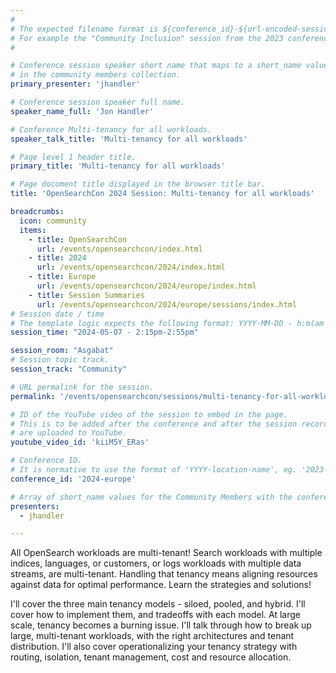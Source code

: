 ```yaml
---
#
# The expected filename format is ${conference_id}-${url-encoded-session-title}.md
# For example the "Community Inclusion" session from the 2023 conference in North America the title is "2023-europe-community-inclusion.html"
#

# Conference session speaker short name that maps to a short_name value
# in the community members collection.
primary_presenter: 'jhandler'

# Conference session speaker full name.
speaker_name_full: 'Jon Handler'

# Conference Multi-tenancy for all workloads.
speaker_talk_title: 'Multi-tenancy for all workloads'

# Page level 1 header title.
primary_title: 'Multi-tenancy for all workloads'

# Page document title displayed in the browser title bar.
title: 'OpenSearchCon 2024 Session: Multi-tenancy for all workloads'

breadcrumbs:
  icon: community
  items:
    - title: OpenSearchCon
      url: /events/opensearchcon/index.html
    - title: 2024
      url: /events/opensearchcon/2024/index.html
    - title: Europe
      url: /events/opensearchcon/2024/europe/index.html
    - title: Session Summaries
      url: /events/opensearchcon/2024/europe/sessions/index.html
# Session date / time
# The template logic expects the following format: YYYY-MM-DD - h:m(am|pm)-(h:m(am|pm))
session_time: "2024-05-07 - 2:15pm-2:55pm"

session_room: "Asgabat"
# Session topic track.
session_track: "Community"

# URL permalink for the session.
permalink: '/events/opensearchcon/sessions/multi-tenancy-for-all-workloads.html'

# ID of the YouTube video of the session to embed in the page.
# This is to be added after the conference and after the session recordings
# are uploaded to YouTube.
youtube_video_id: 'kiiM5Y_ERas'

# Conference ID.
# It is normative to use the format of 'YYYY-location-name', eg. '2023-europe'.
conference_id: '2024-europe'

# Array of short_name values for the Community Members with the conference_speaker persona whom are presenting the session. This includes the primary_speaker indicated above and any other presenters (if any).
presenters:
  - jhandler

---
```

All OpenSearch workloads are multi-tenant! Search workloads with multiple indices, languages, or customers, or logs workloads with multiple data streams, are multi-tenant. Handling that tenancy means aligning resources against data for optimal performance. Learn the strategies and solutions!

I'll cover the three main tenancy models - siloed, pooled, and hybrid. I'll cover how to implement them, and tradeoffs with each model. At large scale, tenancy becomes a burning issue. I'll talk through how to break up large, multi-tenant workloads, with the right architectures and tenant distribution. I'll also cover operationalizing your tenancy strategy with routing, isolation, tenant management, cost and resource allocation.

